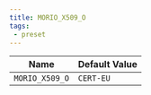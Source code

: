 ```yaml
---
title: MORIO_X509_O
tags:
 - preset
---
```





<!-- MORIO_AUTO_GENERATED_CONTENT_STARTS - Manual changes made below will be overwritten -->
| Name | Default Value |
|------|---------------|
| `MORIO_X509_O` | `CERT-EU` |
<!-- MORIO_AUTO_GENERATED_CONTENT_ENDS - Manual changes made above will be overwritten -->
